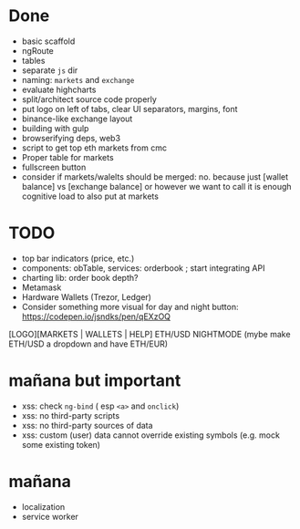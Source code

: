 # Done

* basic scaffold
* ngRoute
* tables
* separate `js` dir
* naming: `markets` and `exchange`
* evaluate highcharts
* split/architect source code properly
* put logo on left of tabs, clear UI separators, margins, font
* binance-like exchange layout
* building with gulp
* browserifying deps, web3
* script to get top eth markets from cmc
* Proper table for markets
* fullscreen button
* consider if markets/walelts should be merged: no. because just [wallet balance] vs [exchange balance] or however we want to call it is enough cognitive load to also put at markets


# TODO
* top bar indicators (price, etc.)
* components: obTable, services: orderbook ; start integrating API
* charting lib: order book depth?
* Metamask
* Hardware Wallets (Trezor, Ledger)
* Consider something more visual for day and night button: https://codepen.io/jsndks/pen/qEXzOQ


[LOGO][MARKETS | WALLETS | HELP]          ETH/USD  NIGHTMODE
(mybe make ETH/USD a dropdown and have ETH/EUR)

# mañana but important

* xss: check `ng-bind` ( esp `<a>` and `onclick`)
* xss: no third-party scripts
* xss: no third-party sources of data
* xss: custom (user) data cannot override existing symbols (e.g. mock some existing token)

# mañana
* localization
* service worker 
